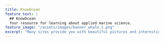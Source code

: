 ```yaml
---
title: KnowOcean
feature_text: |
  ## KnowOcean
  Your resource for learning about applied marine science.
feature_image: "/assets/images/banner_whale_1.png"
excerpt: "Many sites provide you with beautiful pictures and interesting facts of the ocean and its denizens. Here, we induct you into the actual science and the real life stories of career marine biologists."
---
```


